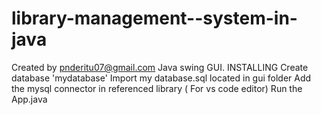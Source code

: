 # library-management--system-in-java
Created by pnderitu07@gmail.com
Java swing GUI.
INSTALLING
Create database 'mydatabase'
Import my database.sql located in gui folder
Add the mysql connector in referenced library (
For vs code editor)
Run the App.java
